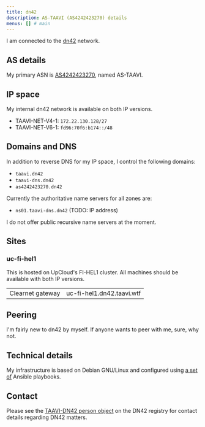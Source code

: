 ```yaml
---
title: dn42
description: AS-TAAVI (AS4242423270) details
menus: [] # main
---
```


I am connected to the [dn42](https://dn42.dev) network.

## AS details

My primary ASN is [AS4242423270](https://explorer.burble.com/#/aut-num/AS4242423270), named AS-TAAVI.

## IP space

My internal dn42 network is available on both IP versions.

* TAAVI-NET-V4-1: `172.22.130.128/27`
* TAAVI-NET-V6-1: `fd96:70f6:b174::/48`

## Domains and DNS

In addition to reverse DNS for my IP space, I control the following domains:

* `taavi.dn42`
* `taavi-dns.dn42`
* `as4242423270.dn42`

Currently the authoritative name servers for all zones are:

* `ns01.taavi-dns.dn42` (TODO: IP address)

I do not offer public recursive name servers at the moment.

## Sites

### uc-fi-hel1

This is hosted on UpCloud's FI-HEL1 cluster. All machines should be available with both IP versions.

| | |
|---|---|
| Clearnet gateway | uc-fi-hel1.dn42.taavi.wtf |

## Peering

I'm fairly new to dn42 by myself. If anyone wants to peer with me, sure, why not.

## Technical details

My infrastructure is based on Debian GNU/Linux and configured using [a set of](https://git.majava.org/dn42/ansible) Ansible playbooks.

## Contact

Please see the [TAAVI-DN42 person object](https://explorer.burble.com/#/person/TAAVI-DN42) on the DN42 registry for contact details regarding DN42 matters.
